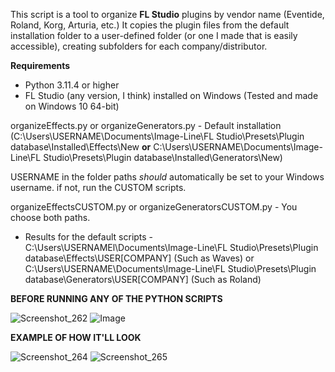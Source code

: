 This script is a tool to organize **FL Studio** plugins by vendor name (Eventide, Roland, Korg, Arturia, etc.) It copies the plugin files from the default installation folder to a user-defined folder (or one I made that is easily accessible), creating subfolders for each company/distributor.


**Requirements**

- Python 3.11.4 or higher
- FL Studio (any version, I think) installed on Windows (Tested and made on Windows 10 64-bit)

organizeEffects.py or organizeGenerators.py - Default installation (C:\Users\USERNAME\Documents\Image-Line\FL Studio\Presets\Plugin database\Installed\Effects\New **or** C:\Users\USERNAME\Documents\Image-Line\FL Studio\Presets\Plugin database\Installed\Generators\New)

USERNAME in the folder paths _should_ automatically be set to your Windows username. if not, run the CUSTOM scripts.

organizeEffectsCUSTOM.py or organizeGeneratorsCUSTOM.py - You choose both paths.

- Results for the default scripts -
C:\Users\USERNAMEl\Documents\Image-Line\FL Studio\Presets\Plugin database\Effects\USER\[COMPANY] (Such as Waves)
or
C:\Users\USERNAME\Documents\Image-Line\FL Studio\Presets\Plugin database\Generators\USER\[COMPANY] (Such as Roland)

**BEFORE RUNNING ANY OF THE PYTHON SCRIPTS**

![Screenshot_262](https://github.com/Magabes/FL-Studio-Automatic-Plugin-Organizer/assets/90144228/51fcb389-2149-4e71-b40b-65bd48920aa6)
![Image](https://user-images.githubusercontent.com/90144228/250405164-f7ed76cf-6bae-4df3-82e9-17b6d5db599b.png)


**EXAMPLE OF HOW IT'LL LOOK**

![Screenshot_264](https://github.com/Magabes/FL-Studio-Automatic-Plugin-Organizer/assets/90144228/697d62fa-220c-4220-9794-d31b4daa4227)
![Screenshot_265](https://github.com/Magabes/FL-Studio-Automatic-Plugin-Organizer/assets/90144228/7681a2db-1541-4d35-914a-23f341b2c5d8)


